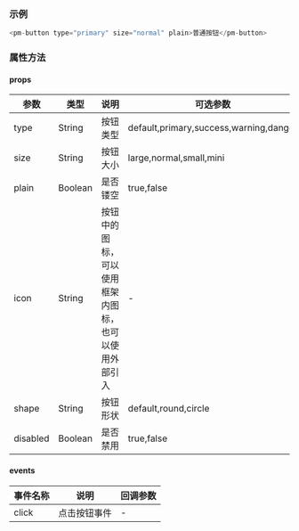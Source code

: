 ### 示例
```js
<pm-button type="primary" size="normal" plain>普通按钮</pm-button>
```
### 属性方法
#### props
| 参数 | 类型 | 说明 | 可选参数 | 默认值 |
| --- | --- | --- | --- | ---|
| type | String | 按钮类型 | default,primary,success,warning,danger | default |
| size | String | 按钮大小 | large,normal,small,mini | normal |
| plain | Boolean | 是否镂空 | true,false | false |
| icon | String | 按钮中的图标，可以使用框架内图标，也可以使用外部引入 | - | - |
| shape | String | 按钮形状 | default,round,circle | default |
| disabled | Boolean | 是否禁用 | true,false | false |
#### events
| 事件名称 | 说明 | 回调参数 | 
| --- | --- | --- |
| click | 点击按钮事件 | - |
